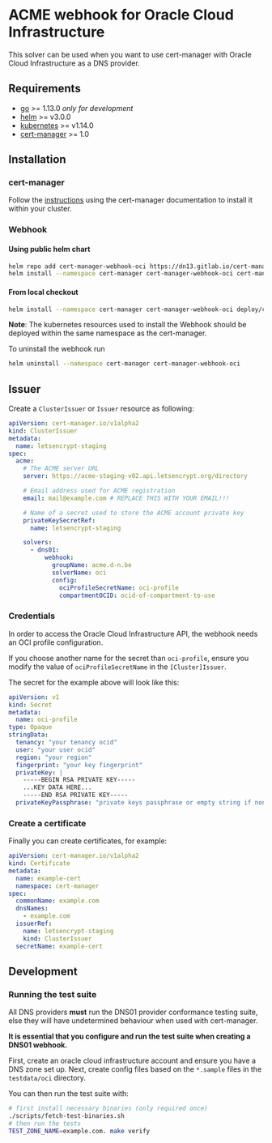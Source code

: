 # ACME webhook for Oracle Cloud Infrastructure

This solver can be used when you want to use cert-manager with Oracle Cloud Infrastructure as a DNS provider.

## Requirements
-   [go](https://golang.org/) >= 1.13.0 *only for development*
-   [helm](https://helm.sh/) >= v3.0.0
-   [kubernetes](https://kubernetes.io/) >= v1.14.0
-   [cert-manager](https://cert-manager.io/) >= 1.0

## Installation

### cert-manager

Follow the [instructions](https://cert-manager.io/docs/installation/) using the cert-manager documentation to install it within your cluster.

### Webhook

#### Using public helm chart
```bash
helm repo add cert-manager-webhook-oci https://dn13.gitlab.io/cert-manager-webhook-oci
helm install --namespace cert-manager cert-manager-webhook-oci cert-manager-webhook-oci/cert-manager-webhook-oci
```

#### From local checkout

```bash
helm install --namespace cert-manager cert-manager-webhook-oci deploy/cert-manager-webhook-oci
```
**Note**: The kubernetes resources used to install the Webhook should be deployed within the same namespace as the cert-manager.

To uninstall the webhook run
```bash
helm uninstall --namespace cert-manager cert-manager-webhook-oci
```

## Issuer

Create a `ClusterIssuer` or `Issuer` resource as following:
```yaml
apiVersion: cert-manager.io/v1alpha2
kind: ClusterIssuer
metadata:
  name: letsencrypt-staging
spec:
  acme:
    # The ACME server URL
    server: https://acme-staging-v02.api.letsencrypt.org/directory

    # Email address used for ACME registration
    email: mail@example.com # REPLACE THIS WITH YOUR EMAIL!!!

    # Name of a secret used to store the ACME account private key
    privateKeySecretRef:
      name: letsencrypt-staging

    solvers:
      - dns01:
          webhook:
            groupName: acme.d-n.be
            solverName: oci
            config:
              ociProfileSecretName: oci-profile
              compartmentOCID: ocid-of-compartment-to-use
```

### Credentials
In order to access the Oracle Cloud Infrastructure API, the webhook needs an OCI profile configuration.

If you choose another name for the secret than `oci-profile`, ensure you modify the value of `ociProfileSecretName` in the `[Cluster]Issuer`.

The secret for the example above will look like this:
```yaml
apiVersion: v1
kind: Secret
metadata:
  name: oci-profile
type: Opaque
stringData:
  tenancy: "your tenancy ocid"
  user: "your user ocid"
  region: "your region"
  fingerprint: "your key fingerprint"
  privateKey: |
    -----BEGIN RSA PRIVATE KEY-----
    ...KEY DATA HERE...
    -----END RSA PRIVATE KEY-----
  privateKeyPassphrase: "private keys passphrase or empty string if none"
```

### Create a certificate

Finally you can create certificates, for example:

```yaml
apiVersion: cert-manager.io/v1alpha2
kind: Certificate
metadata:
  name: example-cert
  namespace: cert-manager
spec:
  commonName: example.com
  dnsNames:
    - example.com
  issuerRef:
    name: letsencrypt-staging
    kind: ClusterIssuer
  secretName: example-cert
```

## Development

### Running the test suite

All DNS providers **must** run the DNS01 provider conformance testing suite,
else they will have undetermined behaviour when used with cert-manager.

**It is essential that you configure and run the test suite when creating a
DNS01 webhook.**

First, create an oracle cloud infrastructure account and ensure you have a DNS zone set up.
Next, create config files based on the `*.sample` files in the `testdata/oci` directory.

You can then run the test suite with:

```bash
# first install necessary binaries (only required once)
./scripts/fetch-test-binaries.sh
# then run the tests
TEST_ZONE_NAME=example.com. make verify
```
